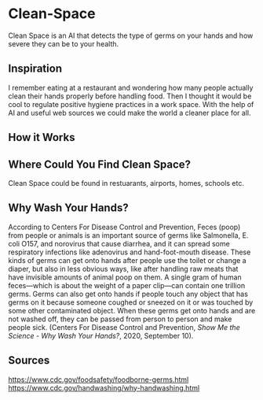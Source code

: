 # Clean-Space
Clean Space is an AI that detects the type of germs on your hands and how severe they can be to your health.

Inspiration
---
I remember eating at a restaurant and wondering how many people actually clean their hands properly before handling food. Then I thought it would be cool to regulate positive hygiene practices in a work space. With the help of AI and useful web sources we could make the world a cleaner place for all.

How it Works
---

Where Could You Find Clean Space?
---
Clean Space could be found in restuarants, airports, homes, schools etc.

Why Wash Your Hands?
--- 
According to Centers For Disease Control and Prevention, Feces (poop) from people or animals is an important source of germs like Salmonella, E. coli O157, and norovirus that cause diarrhea, and it can spread some respiratory infections like adenovirus and hand-foot-mouth disease. These kinds of germs can get onto hands after people use the toilet or change a diaper, but also in less obvious ways, like after handling raw meats that have invisible amounts of animal poop on them. A single gram of human feces—which is about the weight of a paper clip—can contain one trillion germs. Germs can also get onto hands if people touch any object that has germs on it because someone coughed or sneezed on it or was touched by some other contaminated object. When these germs get onto hands and are not washed off, they can be passed from person to person and make people sick. (Centers For Disease Control and Prevention, *Show Me the Science - Why Wash Your Hands?*, 2020, September 10).

Sources
---
https://www.cdc.gov/foodsafety/foodborne-germs.html
https://www.cdc.gov/handwashing/why-handwashing.html